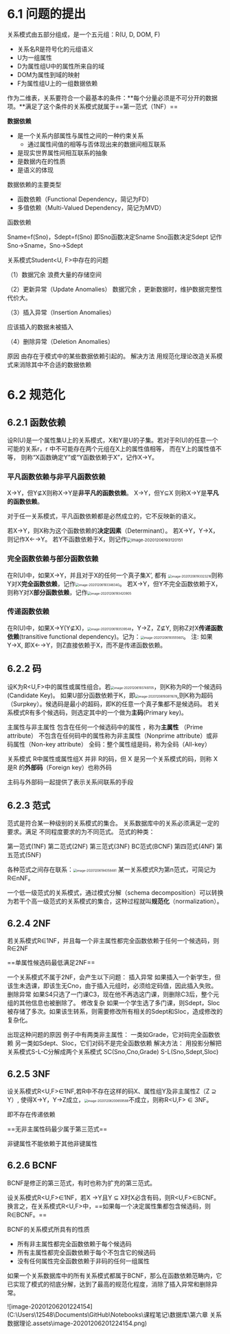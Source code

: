 # 6.1 问题的提出

关系模式由五部分组成，是一个五元组：R(U, D, DOM, F)

- 关系名R是符号化的元组语义
- U为一组属性
- D为属性组U中的属性所来自的域
- DOM为属性到域的映射
- F为属性组U上的一组数据依赖

作为二维表，关系要符合一个最基本的条件：**每个分量必须是不可分开的数据项。**满足了这个条件的关系模式就属于==第一范式（1NF）==

**数据依赖**

- 是一个关系内部属性与属性之间的一种约束关系
  - 通过属性间值的相等与否体现出来的数据间相互联系
- 是现实世界属性间相互联系的抽象
- 是数据内在的性质
- 是语义的体现

数据依赖的主要类型

- 函数依赖（Functional Dependency，简记为FD）
- 多值依赖（Multi-Valued Dependency，简记为MVD）

函数依赖

Sname=f(Sno)，Sdept=f(Sno)
即Sno函数决定Sname
Sno函数决定Sdept
记作Sno→Sname，Sno→Sdept

关系模式Student<U, F>中存在的问题

（1）数据冗余 浪费大量的存储空间

（2）更新异常（Update Anomalies）
数据冗余 ，更新数据时，维护数据完整性代价大。

（3）插入异常（Insertion Anomalies）

应该插入的数据未被插入

（4）删除异常（Deletion Anomalies）

原因
由存在于模式中的某些数据依赖引起的。
解决方法
用规范化理论改造关系模式来消除其中不合适的数据依赖

# 6.2 规范化

## 6.2.1 函数依赖

设R(U)是一个属性集U上的关系模式，X和Y是U的子集。若对于R(U)的任意一个可能的关系r，r 中不可能存在两个元组在X上的属性值相等， 而在Y上的属性值不等， 则称“X函数确定Y”或“Y函数依赖于X”，记作X→Y。

### 平凡函数依赖与非平凡函数依赖

X→Y，但Y⊈X则称X→Y是**非平凡的函数依赖**。
X→Y，但Y⊆X 则称X→Y是**平凡的函数依赖**。

对于任一关系模式，平凡函数依赖都是必然成立的，它不反映新的语义。

若X→Y，则X称为这个函数依赖的**决定因素**（Determinant）。
若X→Y，Y→X，则记作X←→Y。
若Y不函数依赖于X，则记作<img src="C:\Users\12548\Documents\GitHub\Notebooks\课程笔记\数据库\第六章 关系数据理论.assets\image-20201206193120151.png" alt="image-20201206193120151" style="zoom: 67%;" />

### 完全函数依赖与部分函数依赖

在R(U)中，如果X→Y，并且对于X的任何一个真子集X’, 都有 <img src="C:\Users\12548\Documents\GitHub\Notebooks\课程笔记\数据库\第六章 关系数据理论.assets\image-20201206193323216.png" alt="image-20201206193323216" style="zoom:50%;" />则称Y对X**完全函数依赖**，记作<img src="C:\Users\12548\Documents\GitHub\Notebooks\课程笔记\数据库\第六章 关系数据理论.assets\image-20201206193346340.png" alt="image-20201206193346340" style="zoom:50%;" />。
若X→Y，但Y不完全函数依赖于X，则称Y对X**部分函数依赖**，记作<img src="C:\Users\12548\Documents\GitHub\Notebooks\课程笔记\数据库\第六章 关系数据理论.assets\image-20201206193420905.png" alt="image-20201206193420905" style="zoom:50%;" />

### 传递函数依赖

在R(U)中，如果X→Y(Y⊈X)，<img src="C:\Users\12548\Documents\GitHub\Notebooks\课程笔记\数据库\第六章 关系数据理论.assets\image-20201206193539548.png" alt="image-20201206193539548" style="zoom:50%;" />，Y→Z，Z⊈Y, 则称Z对X**传递函数依赖**(transitive functional dependency)。记为：<img src="C:\Users\12548\Documents\GitHub\Notebooks\课程笔记\数据库\第六章 关系数据理论.assets\image-20201206193555601.png" alt="image-20201206193555601" style="zoom:50%;" />。
注: 如果Y→X, 即X←→Y，则Z直接依赖于X，而不是传递函数依赖。

## 6.2.2  码

设K为R<U,F>中的属性或属性组合。若<img src="C:\Users\12548\Documents\GitHub\Notebooks\课程笔记\数据库\第六章 关系数据理论.assets\image-20201206193749705.png" alt="image-20201206193749705" style="zoom:50%;" />，则K称为R的一个候选码(Candidate Key)。
如果U部分函数依赖于K，即<img src="C:\Users\12548\Documents\GitHub\Notebooks\课程笔记\数据库\第六章 关系数据理论.assets\image-20201206193811678.png" alt="image-20201206193811678" style="zoom:50%;" />,则K称为超码      （Surpkey）。候选码是最小的超码，即K的任意一个真子集都不是候选码。
若关系模式R有多个候选码，则选定其中的一个做为**主码**(Primary key)。

主属性与非主属性
包含在任何一个候选码中的属性 ，称为**主属性**          （Prime attribute） 
不包含在任何码中的属性称为非主属性（Nonprime attribute）或非码属性（Non-key attribute） 
全码：整个属性组是码，称为全码（All-key）

关系模式 R中属性或属性组X 并非 R的码，但 X 是另一个关系模式的码，则称 X 是R 的**外部码**（Foreign key）也称外码

主码与外部码一起提供了表示关系间联系的手段

## 6.2.3  范式

范式是符合某一种级别的关系模式的集合。
关系数据库中的关系必须满足一定的要求。满足   不同程度要求的为不同范式。
范式的种类：			

第一范式(1NF)
第二范式(2NF)
第三范式(3NF)
BC范式(BCNF)
第四范式(4NF)
第五范式(5NF)

各种范式之间存在联系：<img src="C:\Users\12548\Documents\GitHub\Notebooks\课程笔记\数据库\第六章 关系数据理论.assets\image-20201206194058481.png" alt="image-20201206194058481" style="zoom:50%;" />
某一关系模式R为第n范式，可简记为R∈nNF。

一个低一级范式的关系模式，通过模式分解（schema decomposition）可以转换为若干个高一级范式的关系模式的集合，这种过程就叫**规范化**（normalization）。

## 6.2.4  2NF

若关系模式R∈1NF，并且每一个非主属性都完全函数依赖于任何一个候选码，则R∈2NF

==单属性候选码最低满足2NF==

一个关系模式不属于2NF，会产生以下问题：
插入异常
如果插入一个新学生，但该生未选课，即该生无Cno，由于插入元组时，必须给定码值，因此插入失败。
删除异常
如果S4只选了一门课C3，现在他不再选这门课，则删除C3后，整个元组的其他信息也被删除了。
修改复杂
如果一个学生选了多门课，则Sdept，Sloc被存储了多次。如果该生转系，则需要修改所有相关的Sdept和Sloc，造成修改的复杂化。

出现这种问题的原因
例子中有两类非主属性：
一类如Grade，它对码完全函数依赖
另一类如Sdept、Sloc，它们对码不是完全函数依赖
解决方法：
用投影分解把关系模式S-L-C分解成两个关系模式
SC(Sno,Cno,Grade)
S-L(Sno,Sdept,Sloc)

## 6.2.5 3NF

设关系模式R<U,F>∈1NF,若R中不存在这样的码X、属性组Y及非主属性Z（Z ⊇ Y）, 使得X→Y，Y→Z成立，<img src="C:\Users\12548\Documents\GitHub\Notebooks\课程笔记\数据库\第六章 关系数据理论.assets\image-20201206200659588.png" alt="image-20201206200659588" style="zoom:50%;" />不成立，则称R<U,F> ∈ 3NF。

即不存在传递依赖

==无非主属性码最少属于第三范式==

非键属性不能依赖于其他非键属性

## 6.2.6  BCNF

BCNF是修正的第三范式，有时也称为扩充的第三范式。

设关系模式R<U,F>∈1NF，若X →Y且Y ⊆ X时X必含有码，则R<U,F>∈BCNF。
换言之，在关系模式R<U,F>中，==如果每一个决定属性集都包含候选码，则R∈BCNF。==

BCNF的关系模式所具有的性质

- 所有非主属性都完全函数依赖于每个候选码
- 所有主属性都完全函数依赖于每个不包含它的候选码
- 没有任何属性完全函数依赖于非码的任何一组属性

如果一个关系数据库中的所有关系模式都属于BCNF，那么在函数依赖范畴内，它已实现了模式的彻底分解，达到了最高的规范化程度，消除了插入异常和删除异常。

![image-20201206201224154](C:\Users\12548\Documents\GitHub\Notebooks\课程笔记\数据库\第六章 关系数据理论.assets\image-20201206201224154.png)